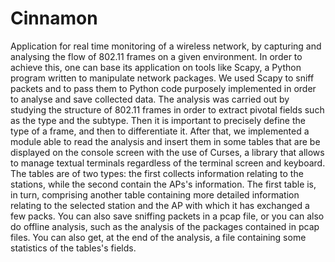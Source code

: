 # Cinnamon
Application for real time monitoring of a wireless network, by capturing and analysing the flow of 802.11 frames on a given environment. In order to achieve this, one can base its application on tools like Scapy, a Python program written to manipulate network packages. We used Scapy to sniff packets and to pass them to Python code purposely implemented in order to analyse and save collected data. The analysis was carried out by studying the structure of 802.11 frames in order to extract pivotal fields such as the type and the subtype. Then it is important to precisely define the type of a frame, and then to differentiate it. After that, we implemented a module able to read the analysis and insert them in some tables that are be displayed on the console screen with the use of Curses, a library that allows to manage textual terminals regardless of the terminal screen and keyboard. The tables are of two types: the first collects information relating to the stations, while the second contain the APs's information. The first table is, in turn, comprising another table containing more detailed information relating to the selected station and the AP with which it has exchanged a few packs. You can also save sniffing packets in a pcap file, or you can also do offline analysis, such as the analysis of the packages contained in pcap files.  You can also get, at the end of the analysis, a file containing some statistics of the tables's fields.
